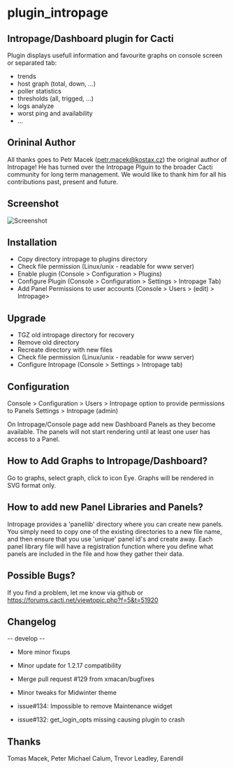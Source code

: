 # plugin_intropage

## Intropage/Dashboard plugin for Cacti

Plugin displays usefull information and favourite graphs on console screen or separated tab:
* trends
* host graph (total, down, ...)
* poller statistics
* thresholds (all, trigged, ...)
* logs analyze
* worst ping and availability
* ...

## Orininal Author

All thanks goes to Petr Macek (petr.macek@kostax.cz) the original author of Intropage!
He has turned over the Intropage Plguin to the broader Cacti community for long term
management.  We would like to thank him for all his contributions past, present
and future.

## Screenshot

![Screenshot](https://user-images.githubusercontent.com/26485719/41935583-78f73d32-798a-11e8-83f4-768d2e454a79.png)

## Installation

- Copy directory intropage to plugins directory
- Check file permission (Linux/unix - readable for www server)
- Enable plugin (Console > Configuration > Plugins)
- Configure Plugin (Console > Configuration > Settings > Intropage Tab)
- Add Panel Permissions to user accounts (Console > Users > (edit) > Intropage>

## Upgrade

- TGZ old intropage directory for recovery
- Remove old directory
- Recreate directory with new files
- Check file permission (Linux/unix - readable for www server)
- Configure Intropage (Console > Settings > Intropage tab)

## Configuration

Console > Configuration > Users > Intropage option to provide permissions to Panels
Settings > Intropage (admin)

On Intropage/Console page add new Dashboard Panels as they become available.  The panels
will not start rendering until at least one user has access to a Panel.

## How to Add Graphs to Intropage/Dashboard?

Go to graphs, select graph, click to icon Eye.  Graphs will be rendered in SVG format
only.

## How to add new Panel Libraries and Panels?

Intropage provides a 'panellib' directory where you can create new panels.  You
simply need to copy one of the existing directories to a new file name, and then
ensure that you use 'unique' panel id's and create away.  Each panel library
file will have a registration function where you define what panels are included
in the file and how they gather their data.

## Possible Bugs?

If you find a problem, let me know via github or
https://forums.cacti.net/viewtopic.php?f=5&t=51920

## Changelog

-- develop --

* More minor fixups

* Minor update for 1.2.17 compatibility

* Merge pull request #129 from xmacan/bugfixes

* Minor tweaks for Midwinter theme

* issue#134: Impossible to remove Maintenance widget

* issue#132: get_login_opts missing causing plugin to crash


## Thanks

Tomas Macek, Peter Michael Calum, Trevor Leadley, Earendil
